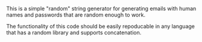 This is a simple "random" string generator for generating emails with human names and passwords that are random enough to work.

The functionality of this code should be easily repoducable in any language that has a random library and supports concatenation.
